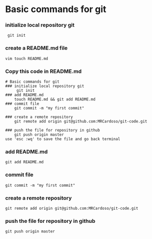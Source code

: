 # Basic commands for git

### initialize local repository git
	 git init

### create a README.md file
	vim touch README.md
	
### Copy this code in README.md
```
# Basic commands for git
### initialize local repository git
 	 git init
### add README.md
	touch README.md && git add README.md
### commit file
	git commit -m "my first commit"

### create a remote repository
	git remote add origin git@github.com:MRCardoso/git-code.git

### push the file for repository in github
	git push origin master
use 'esc :wq' to save the file and go back terminal
```
### add README.md
	git add README.md
### commit file
	git commit -m "my first commit"

### create a remote repository
	git remote add origin git@github.com:MRCardoso/git-code.git

### push the file for repository in github
	git push origin master

